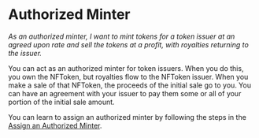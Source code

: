 # Authorized Minter

_As an authorized minter, I want to mint tokens for a token issuer at an agreed upon rate and sell the tokens at a profit, with royalties returning to the issuer._

You can act as an authorized minter for token issuers. When you do this, you own the NFToken, but royalties flow to the NFToken issuer. When you make a sale of that NFToken, the proceeds of the initial sale go to you. You can have an agreement with your issuer to pay them some or all of your portion of the initial sale amount.

You can learn to assign an authorized minter by following the steps in the [Assign an Authorized Minter](../../../tutorials/quickstart/authorize-minter.md). 

